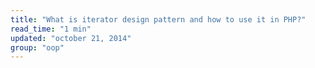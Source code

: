 ```yaml
---
title: "What is iterator design pattern and how to use it in PHP?"
read_time: "1 min"
updated: "october 21, 2014"
group: "oop"
---
```


